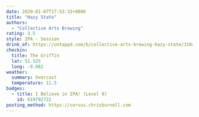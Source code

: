 ```yaml
---
date: 2020-01-07T17:53:33+0000
title: "Hazy State"
authors:
  - "Collective Arts Brewing"
rating: 3.5
style: IPA - Session
drink_of: https://untappd.com/b/collective-arts-brewing-hazy-state/3104704
checkin:
  title: The Griffin
  lat: 51.525
  long: -0.082
weather:
  summary: Overcast
  temperature: 11.5
badges:
  - title: I Believe in IPA! (Level 9)
    id: 619792722
posting_method: https://corvus.chrisburnell.com
---
```

